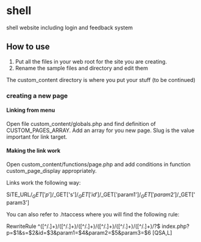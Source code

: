 # shell
shell website including login and feedback system

## How to use
1. Put all the files in your web root for the site you are creating.
2. Rename the sample files and directory and edit them

The custom_content directory is where you put your stuff (to be continued)

### creating a new page
#### Linking from menu
Open file custom_content/globals.php and find definition of CUSTOM_PAGES_ARRAY. Add an array for you new page. Slug is the value important for link target.
#### Making the link work
Open custom_content/functions/page.php and add conditions in function custom_page_display appropriately.

Links work the following way:

SiTE_URL/$_GET['p']/$_GET['s']/$_GET['id']/$_GET['param1']/$_GET['param2']/$_GET['param3']

You can also refer to .htaccess where you will find the following rule:

RewriteRule ^([^/.]+)/([^/.]+)/([^/.]+)/([^/.]+)/([^/.]+)/([^/.]+)/?$	index.php?p=$1&s=$2&id=$3&param1=$4&param2=$5&param3=$6			[QSA,L]